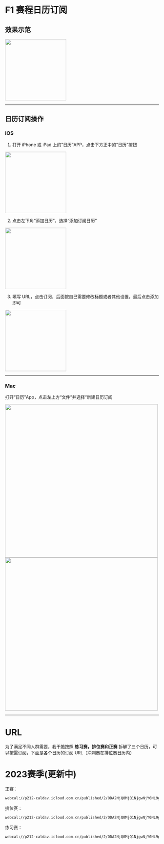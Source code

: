 # F1 赛程日历订阅

## 效果示范

<img src="http://img.hericyoung.tech/uPic/20220527132710IMG_2892B1BE0242-1.jpeg" width="200"/>

---
## 日历订阅操作

### iOS

1. 打开 iPhone 或 iPad 上的”日历”APP，点击下方正中的“日历”按钮

 <img src="http://img.hericyoung.tech/uPic/IMG_814720220527130056.jpg" width="200"/>

2. 点击左下角“添加日历”，选择“添加订阅日历”

 <img src="http://img.hericyoung.tech/uPic/20220527130521IMG_8148.jpg" width="200"/>

3. 填写 URL，点击订阅，后面按自己需要修改标题或者其他设置，最后点击添加即可

 <img src="http://img.hericyoung.tech/uPic/20220527131118ios-cal-sub.png" width="200"/>

---

### Mac

打开“日历”App，点击左上方“文件”并选择“新建日历订阅

 <img src="http://img.hericyoung.tech/uPic/20220527130933mac-cal.png" width="500"/>

 <img src="http://img.hericyoung.tech/uPic/20220527130959mac-cal-sub.png" width="500"/>


---

# URL

为了满足不同人群需要，我干脆按照 **练习赛，排位赛和正赛** 拆解了三个日历，可以按需订阅，下面是各个日历的订阅 URL（冲刺赛在排位赛日历内）

# 2023赛季(更新中)

正赛：

```bash
webcal://p212-caldav.icloud.com.cn/published/2/ODA2NjQ0MjQ1NjgwNjY0NL9g_CCGch419HGfmNCDauG7OgTSjz0Tl3ROUW41lN2bdrgHAIs9EZo3FSlSgBb5P1rpnNCj3JqWxxp4eH_E4bU
```

排位赛：

```bash
webcal://p212-caldav.icloud.com.cn/published/2/ODA2NjQ0MjQ1NjgwNjY0NL9g_CCGch419HGfmNCDauHhLPkf1iP2nY_ZLQEo8ZBFUn1KsnTBhMPKLi6TCGALBJFRFWr9nzrvz_0b-xyGoaY
```

练习赛：

```bash
webcal://p212-caldav.icloud.com.cn/published/2/ODA2NjQ0MjQ1NjgwNjY0NL9g_CCGch419HGfmNCDauGmgbRC7rvD-LgvrdtovGGp9K-eTf5_rpY-CVE153OyKAhhNnr9hybW7GFwNXEAuYw
```
